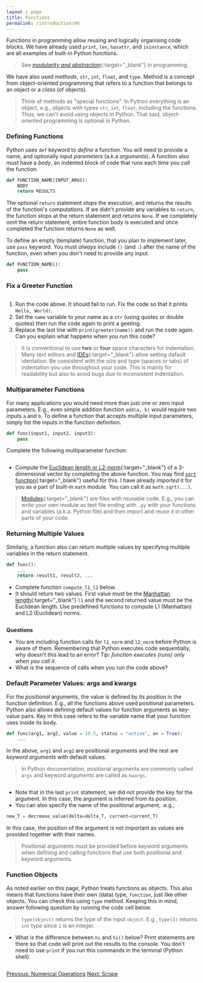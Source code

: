 ```yaml
---
layout : page
title: Functions
permalink: /introduction/06
---
```


Functions in programming allow reusing and logically organising code blocks.
We have already used `print`, `len`, `hasattr`, and `isinstance`, which are all
examples of built-in Python functions.

> See [*modularity and abstraction*](https://www.geeksforgeeks.org/software-engineering/modular-approach-in-programming/){:target="_blank"}
in programming.

We have also used *methods*, `str`, `int`, `float`, and `type`. Method is
a concept from object-oriented programming that refers to a function that belongs
to an object or a *class* (of objects).

> Think of methods as "special functions". In Python everything is
an object, e.g., objects with types `str`, `int`, `float`, including the functions.
Thus, we can't avoid using objects in Python. That said, object-oriented
programming is optional in Python.

### Defining Functions

Python uses `def` keyword to *define* a function. You will need to provide a name,
and optionally input *parameters* (a.k.a *arguments*). A function also must have
a *body*, an indented block of code that runs each time you *call* the function.

```python
def FUNCTION_NAME(INPUT_ARGS):
    BODY
    return RESULTS
```

The optional `return` statement *stops* the execution, and returns the results of
the function's computations. If we didn't provide any variables to `return`, the
function stops at the return statement and returns `None`. If we completely omit
the return statement, entire function body is executed and once completed the function
returns `None` as well.

To define an empty (template) function, that you plan to implement later, use
`pass` keyword. You must *always* include `()` (and `:`) after the name of the function,
even when you don't need to provide any input.

```python
def FUNCTION_NAME():
    pass
```

### Fix a Greeter Function

<div class="language-python highlighter-rouge">
<pre class="highlight"><script type="py-editor" worker>
def greeter(name):
print(f"Hello, {name}!")

name = 'World'
greeter(name)
</script></pre></div>

1. Run the code above. It should fail to run. Fix the code so that it prints
`Hello, World!`.
1. Set the `name` variable to your name as a `str` (using quotes
or double quotes) then run the code again to print a geeting.
1. Replace the last line with `print(greeter(name))` and run the code again.
Can you explain what happens when you run this code?

> It is conventional to use **two** or **four** space characters for indentation.
Many text editors and
[IDEs](https://en.wikipedia.org/wiki/Integrated_development_environment){:target="_blank"}
allow setting dafault identation. Be consistent with the
size and type (spaces or tabs) of indentation you use throughout your code. This
is mainly for readability but also to avoid bugs due to inconsistent indentation.

### Multiparameter Functions

For many applications you would need more than just one or zero input parameters.
E.g., even simple addition function `add(a, b)` would require two inputs `a` and
`b`. To define a function that accepts multiple input parameters, simply list the
inputs in the function definition.

```python
def func(input1, input2, input3):
    pass
```

Complete the following multiparameter function:

<div class="language-python highlighter-rouge">
<pre class="highlight"><script type="py-editor" worker>
import math

def vector_length(x, y, z):
    # Don't edit above
    l = math.sqrt( ? )

    # Don't edit below
    return l

x1, x2, x3 = 1, 4, 8
l = vector_length(x1, x2, x3)

print(f"length of [{x1}, {x2}, {x3}] is {l}")
</script></pre></div>

- Compute the
[Euclidean length or L2-norm](https://mathworld.wolfram.com/L2-Norm.html){:target="_blank"}
of a 3-dimensional vector by completing the above function. You may find
[`sqrt` function](https://docs.python.org/3/library/math.html#math.sqrt){:target="_blank"}
useful for this. I have already *imported* it for you as a part of built-in
`math` module. You can call it as `math.sqrt(...)`.

> [Modules](https://docs.python.org/3/tutorial/modules.html){:target="_blank"}
are files with reusable code. E.g., you can write your own module as text file
ending with `.py` with your functions and variables (a.k.a. Python file) and then
import and reuse it in other parts of your code.

### Returning Multiple Values

Similarly, a function also can return multiple values by specifying multiple
variables in the return statement.

```python
def func():
    ...
    return result1, result2, ...
```

- Complete function `compute_l1_l2` below.
- It should return two values. First value must be the
[Manhattan length](https://mathworld.wolfram.com/L1-Norm.html){:target="_blank"}
`l1` and the second returned value must be the Euclidean length. Use predefined
functions to compute L1 (Manhattan) and L2 (Euclidean) norms.

<div class="language-python highlighter-rouge">
<pre class="highlight"><script type="py-editor" worker>
def compute_l1_l2(x, y, z):
    l1 = ? # l1-norm
    l2 = ? # l2-norm

    # Don't edit below
    return l1, l2

def l2_norm(x, y, z):
    """Computes Euclidean length (norm)"""
    import math
    return math.sqrt(x*x + y*y + z*z)

def l1_norm(x, y, z):
    """Computes Manhattan length"""
    return abs(x) + abs(y) + abs(z)

def test(x, y, z):
    l1, l2 = compute_l1_l2(x, y, z)
    print(f"[{x:2},{y:2},{z:2}] -> L1: {l1 :4.2f}; L2: {l2 :4.2f}")

def main():
    test(1, -4, 8)
    test(1, 4, 8)
    test(-3, 5, 9)

main()
</script></pre></div>

**Questions**

- You are including function calls for `l1_norm` and `l2_norm` before
Python is aware of them. Remembering that Python executes code sequentially,
why doesn't this lead to an error?
*Tip: function executes (runs) only when you call it.*
- What is the sequence of calls when you run the code above?

### Default Parameter Values: args and kwargs

For the *positional* arguments, the value is defined by its position
in the function definition. E.g., all the functions above used positional
parameters. Python also allows defining default values for function arguments as
key-value pairs. Key in this case refers to the variable name that your function
uses inside its body.

```python
def func(arg1, arg2, value = 10.5, status = "active", on = True):
    ... 
```

In the above, `arg1` and `arg2` are positional arguments and the rest are
*keyword arguments* with default values.

> In Python documentation, positional arguments are commonly called `args` and
keyword arguments are called as `kwargs`.

<div class="language-python highlighter-rouge">
<pre class="highlight"><script type="py-editor" worker>
def decrease_val( curr, delta=5):
    return curr - delta

curr_T = 25
delta_T = 10

print(f"T : {curr_T}C")

print(f"new T={decrease_val(curr_T)}C (default)")

print(f"new T={decrease_val(curr_T, delta=delta_T)}C (kwarg)")

print(f"new T={decrease_val(curr_T, delta_T)} (args)")
</script></pre></div>

- Note that in the last `print` statement, we did not provide the key for the
argument. In this case, the argument is inferred from its position.
- You can also specify the name of the positional argument, .e.g.,

```python
new_T = decrease_value(delta=delta_T, current=current_T)
```

In this case, the position of the argument is not important as values are provided
together with their names.

> Positional arguments must be provided before keyword arguments when defining
and calling functions that use both positional and keyword arguments.

### Function Objects

As noted earlier on this page, Python treats functions as objects. This also means
that functions have their own (data) type, `function`, just like other objects.
You can check this using `type` method. Keeping this in mind, answer following
question by running the code cell below.

> `type(object)` returns the type of the input `object`. E.g., `type(1)` returns
`int` type since `1` is an integer.

- What is the difference between `hi` and `hi()` below? Print statements are
there so that code will print out the results to the console. You don't need
to use `print` if you run this commands in the terminal (Python shell).

<div class="language-python highlighter-rouge">
<pre class="highlight"><script type="py-editor" worker>
def hi():
    print("Hi!")

print(f"Type : { type(hi) }")
print(hi)
print(hi())
</script></pre></div>

<div class="prevnextlinks">
    <a id="previous" href="05">Previous: Numerical Operations</a>
    <a id="next" href="07">Next: Scope</a>
</div>
<script src="{{ '/assets/js/navigation.js' | relative_url }}" defer></script>
